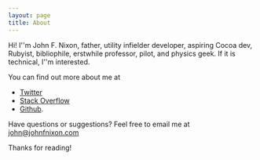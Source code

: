 ```yaml
---
layout: page
title: About
---
```


<p class="message">
  Hi! I''m John F. Nixon, father, utility infielder developer, aspiring Cocoa dev, Rubyist, bibliophile, erstwhile professor, pilot, and physics geek. If it is technical, I''m interested.
</p>

You can find out more about me at
* [Twitter](https://twitter.com/jfnixon)
* [Stack Overflow](http://stackoverflow.com/users/18092/fred)
* [Github](https://github.com/jfnixon).

Have questions or suggestions? Feel free to email me at john@johnfnixon.com 

Thanks for reading!
